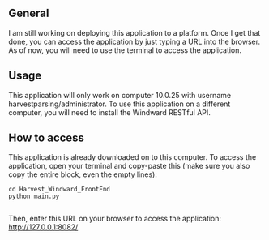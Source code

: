 

## General

I am still working on deploying this application to a platform. Once I get that done, you can access the application by just typing a URL into the browser. 
As of now, you will need to use the terminal to access the application. 

## Usage

This application will only work on computer 10.0.25 with username harvestparsing/administrator. To use this application on a different computer, you will need to install the Windward RESTful API.

## How to access

This application is already downloaded on to this computer. To access the application, open your terminal and copy-paste this (make sure you also copy the entire block, even the empty lines):
```
cd Harvest_Windward_FrontEnd
python main.py


```

Then, enter this URL on your browser to access the application: http://127.0.0.1:8082/

